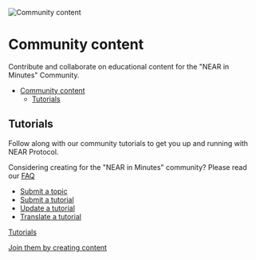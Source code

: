 ![Community content](/assets/banner-community-content.png)

# Community content

Contribute and collaborate on educational content for the "NEAR in Minutes" Community.

- [Community content](#community-content)
  - [Tutorials](#tutorials)

## Tutorials

Follow along with our community tutorials to get you up and running with NEAR Protocol.

Considering creating for the "NEAR in Minutes" community? Please read our [FAQ](https://nearinminutes.com/faq)

- [Submit a topic](https://github.com/ozanisgor/near-in-minutes/issues/new?labels=In+progress&template=submit-a-resource.md&title=%5BSUBMIT%5D)
- [Submit a tutorial](https://github.com/ozanisgor/near-in-minutes/issues/new?labels=In+progress&template=submit-a-resource.md&title=%5BSUBMIT%5D)
- [Update a tutorial](https://github.com/ozanisgor/near-in-minutes/issues/new?labels=In+progress&template=update-a-tutorial.md&title=%5BUPDATE%5D)
- [Translate a tutorial](https://github.com/ozanisgor/near-in-minutes/issues/new?template=translate-a-resource.md&title=%5BTRANSLATE%5D)

[Tutorials](https://github.com/ozanisgor/near-in-minutes/tree/master/tutorials)

[Join them by creating content](https://github.com/ozanisgor/near-in-minutes/issues/new?labels=In+progress&template=submit-a-resource.md&title=%5BSUBMIT%5D)
